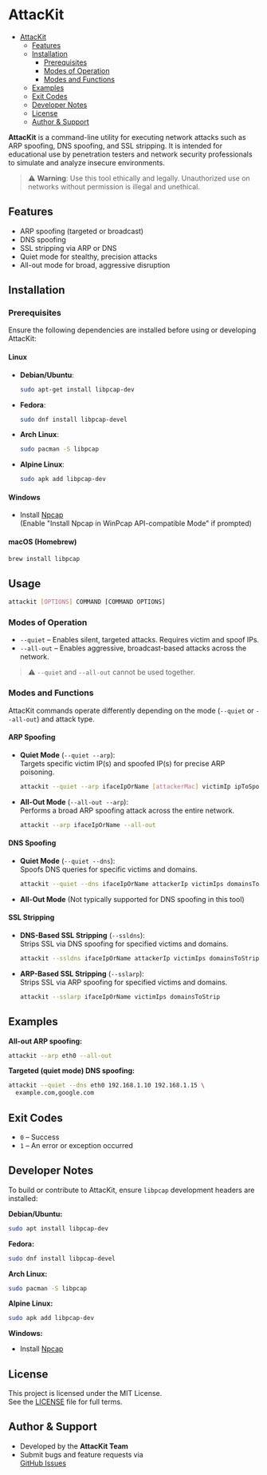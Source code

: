 # AttacKit

<!--toc:start-->
- [AttacKit](#attackit)
  - [Features](#features)
  - [Installation](#installation)
    - [Prerequisites](#prerequisites)
    - [Modes of Operation](#modes-of-operation)
    - [Modes and Functions](#modes-and-functions)
  - [Examples](#examples)
  - [Exit Codes](#exit-codes)
  - [Developer Notes](#developer-notes)
  - [License](#license)
  - [Author & Support](#author--support)
<!--toc:end-->

**AttacKit** is a command-line utility for executing network attacks such as ARP
spoofing, DNS spoofing, and SSL stripping. It is intended for educational use
by penetration testers and network security professionals to simulate and
analyze insecure environments.

> ⚠️ **Warning**: Use this tool ethically and legally. Unauthorized use on
> networks without permission is illegal and unethical.

## Features

- ARP spoofing (targeted or broadcast)
- DNS spoofing
- SSL stripping via ARP or DNS
- Quiet mode for stealthy, precision attacks
- All-out mode for broad, aggressive disruption

## Installation

### Prerequisites

Ensure the following dependencies are installed before using or developing
AttacKit:

#### Linux

- **Debian/Ubuntu**:

  ```bash
  sudo apt-get install libpcap-dev
  ```

- **Fedora**:

  ```bash
  sudo dnf install libpcap-devel
  ```

- **Arch Linux**:

  ```bash
  sudo pacman -S libpcap
  ```

- **Alpine Linux**:

  ```bash
  sudo apk add libpcap-dev
  ```

#### Windows

- Install [Npcap](https://nmap.org/npcap/)  
  (Enable "Install Npcap in WinPcap API-compatible Mode" if prompted)

#### macOS (Homebrew)

```bash
brew install libpcap
```

## Usage

```bash
attackit [OPTIONS] COMMAND [COMMAND OPTIONS]
```

### Modes of Operation

- `--quiet` – Enables silent, targeted attacks. Requires victim and spoof IPs.
- `--all-out` – Enables aggressive, broadcast-based attacks across the network.

> ⚠️ `--quiet` and `--all-out` cannot be used together.

### Modes and Functions

AttacKit commands operate differently depending on the mode (`--quiet` or
`--all-out`) and attack type.

#### ARP Spoofing

- **Quiet Mode** (`--quiet --arp`):  
  Targets specific victim IP(s) and spoofed IP(s) for precise ARP poisoning.

  ```bash
  attackit --quiet --arp ifaceIpOrName [attackerMac] victimIp ipToSpoof
  ```

- **All-Out Mode** (`--all-out --arp`):  
  Performs a broad ARP spoofing attack across the entire network.

  ```bash
  attackit --arp ifaceIpOrName --all-out
  ```

#### DNS Spoofing

- **Quiet Mode** (`--quiet --dns`):  
  Spoofs DNS queries for specific victims and domains.

  ```bash
  attackit --quiet --dns ifaceIpOrName attackerIp victimIps domainsToSpoof
  ```

- **All-Out Mode** (Not typically supported for DNS spoofing in this tool)

#### SSL Stripping

- **DNS-Based SSL Stripping** (`--ssldns`):  
  Strips SSL via DNS spoofing for specified victims and domains.

  ```bash
  attackit --ssldns ifaceIpOrName attackerIp victimIps domainsToStrip
  ```

- **ARP-Based SSL Stripping** (`--sslarp`):  
  Strips SSL via ARP spoofing for specified victims and domains.

  ```bash
  attackit --sslarp ifaceIpOrName victimIps domainsToStrip
  ```

## Examples

**All-out ARP spoofing:**

```bash
attackit --arp eth0 --all-out
```

**Targeted (quiet mode) DNS spoofing:**

```bash
attackit --quiet --dns eth0 192.168.1.10 192.168.1.15 \
  example.com,google.com
```

## Exit Codes

- `0` – Success
- `1` – An error or exception occurred

## Developer Notes

To build or contribute to AttacKit, ensure `libpcap` development headers are
installed:

**Debian/Ubuntu:**

```bash
sudo apt install libpcap-dev
```

**Fedora:**

```bash
sudo dnf install libpcap-devel
```

**Arch Linux:**

```bash
sudo pacman -S libpcap
```

**Alpine Linux:**

```bash
sudo apk add libpcap-dev
```

**Windows:**

- Install [Npcap](https://nmap.org/npcap/)

## License

This project is licensed under the MIT License.  
See the [LICENSE](LICENSE) file for full terms.

## Author & Support

- Developed by the **AttacKit Team**
- Submit bugs and feature requests via  
  [GitHub Issues](https://github.com/Schnitzels-tue/AttacKit/issues)
